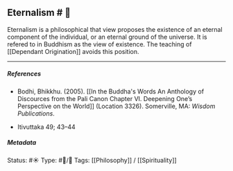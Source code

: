 ## Eternalism  # 🧠

Eternalism is a philosophical that view proposes the existence of an eternal component of the individual, or an eternal ground of the universe. It is refered to in Buddhism as the view of existence. The teaching of [[Dependant Origination]] avoids this position.

___

##### References

- Bodhi, Bhikkhu. (2005). [[In the Buddha's Words An Anthology of Discources from the Pali Canon Chapter VI. Deepening One’s Perspective on the World]]   (Location 3326). Somerville, MA: _Wisdom Publications_.

- Itivuttaka 49; 43–44

##### Metadata
Status: #☀️ 
Type: #🔵/🔵 
Tags: [[Philosophy]] / [[Spirituality]]